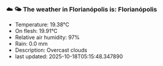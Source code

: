 ### ☁️ 🌤️  The weather in Florianópolis is: Florianópolis

- Temperature: 19.38°C
- On flesh: 19.91°C
- Relative air humidity: 97%
- Rain: 0.0 mm
- Description: Overcast clouds
- last updated: 2025-10-18T05:15:48.347890
